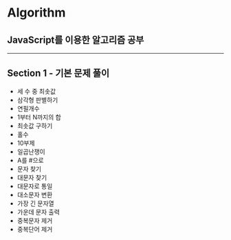 # Algorithm

## JavaScript를 이용한 알고리즘 공부

<hr>

## Section 1 - 기본 문제 풀이
- 세 수 중 최솟값
- 삼각형 판별하기
- 연필개수
- 1부터 N까지의 합
- 최솟값 구하기
- 홀수
- 10부제
- 일곱난쟁이
- A를 #으로
- 문자 찾기
- 대문자 찾기
- 대문자로 통일
- 대소문자 변환
- 가장 긴 문자열
- 가운데 문자 출력
- 중복문자 제거
- 중복단어 제거
